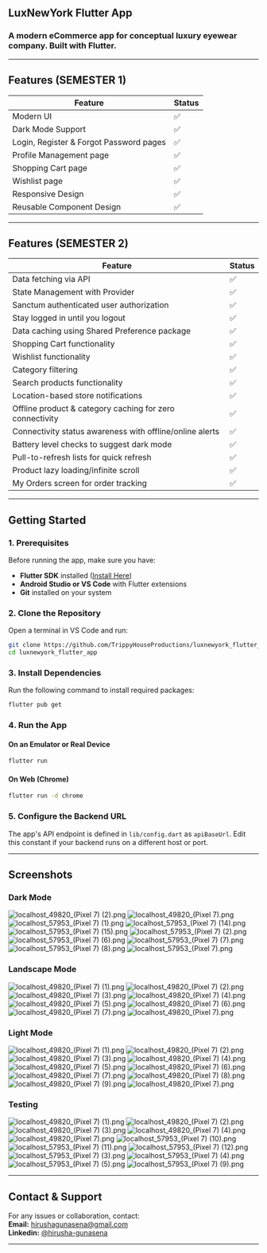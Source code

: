 ## **LuxNewYork Flutter App**

### **A modern eCommerce app for conceptual luxury eyewear company. Built with Flutter.**

---

## **Features (SEMESTER 1)**

| Feature | Status |
| --- | --- |
| Modern UI | ✅ |
| Dark Mode Support | ✅ |
| Login, Register & Forgot Password pages | ✅ |
| Profile Management page | ✅ |
| Shopping Cart page | ✅ |
| Wishlist page | ✅ |
| Responsive Design | ✅ |
| Reusable Component Design | ✅ |

---

## **Features (SEMESTER 2)**

| Feature | Status |
| --- | --- |
| Data fetching via API | ✅ |
| State Management with Provider | ✅ |
| Sanctum authenticated user authorization | ✅ |
| Stay logged in until you logout | ✅ |
| Data caching using Shared Preference package | ✅ |
| Shopping Cart functionality | ✅ |
| Wishlist functionality | ✅ |
| Category filtering | ✅ |
| Search products functionality | ✅ |
| Location-based store notifications | ✅ |
| Offline product & category caching for zero connectivity | ✅ |
| Connectivity status awareness with offline/online alerts | ✅ |
| Battery level checks to suggest dark mode | ✅ |
| Pull-to-refresh lists for quick refresh | ✅ |
| Product lazy loading/infinite scroll | ✅ |
| My Orders screen for order tracking | ✅ |

---

## **Getting Started**

### **1. Prerequisites**

Before running the app, make sure you have:

- **Flutter SDK** installed ([Install Here](https://flutter.dev/docs/get-started/install))
- **Android Studio or VS Code** with Flutter extensions
- **Git** installed on your system

### **2️. Clone the Repository**

Open a terminal in VS Code and run:

```sh
git clone https://github.com/TrippyHouseProductions/luxnewyork_flutter_app.git
cd luxnewyork_flutter_app
```

### **3️. Install Dependencies**

Run the following command to install required packages:

```sh
flutter pub get
```

### **4️. Run the App**

#### **On an Emulator or Real Device**

```sh
flutter run
```

#### **On Web (Chrome)**

```sh
flutter run -d chrome
```

### **5. Configure the Backend URL**

The app's API endpoint is defined in `lib/config.dart` as `apiBaseUrl`.
Edit this constant if your backend runs on a different host or port.

---

## **Screenshots**
### Dark Mode
![localhost_49820_(Pixel 7) (2).png](Screenshots/Dark%20Mode/localhost_49820_%28Pixel%207%29%20%282%29.png)
![localhost_49820_(Pixel 7).png](Screenshots/Dark%20Mode/localhost_49820_%28Pixel%207%29.png)
![localhost_57953_(Pixel 7) (1).png](Screenshots/Dark%20Mode/localhost_57953_%28Pixel%207%29%20%281%29.png)
![localhost_57953_(Pixel 7) (14).png](Screenshots/Dark%20Mode/localhost_57953_%28Pixel%207%29%20%2814%29.png)
![localhost_57953_(Pixel 7) (15).png](Screenshots/Dark%20Mode/localhost_57953_%28Pixel%207%29%20%2815%29.png)
![localhost_57953_(Pixel 7) (2).png](Screenshots/Dark%20Mode/localhost_57953_%28Pixel%207%29%20%282%29.png)
![localhost_57953_(Pixel 7) (6).png](Screenshots/Dark%20Mode/localhost_57953_%28Pixel%207%29%20%286%29.png)
![localhost_57953_(Pixel 7) (7).png](Screenshots/Dark%20Mode/localhost_57953_%28Pixel%207%29%20%287%29.png)
![localhost_57953_(Pixel 7) (8).png](Screenshots/Dark%20Mode/localhost_57953_%28Pixel%207%29%20%288%29.png)
![localhost_57953_(Pixel 7).png](Screenshots/Dark%20Mode/localhost_57953_%28Pixel%207%29.png)

### Landscape Mode
![localhost_49820_(Pixel 7) (1).png](Screenshots/Landscape%20Mode/localhost_49820_%28Pixel%207%29%20%281%29.png)
![localhost_49820_(Pixel 7) (2).png](Screenshots/Landscape%20Mode/localhost_49820_%28Pixel%207%29%20%282%29.png)
![localhost_49820_(Pixel 7) (3).png](Screenshots/Landscape%20Mode/localhost_49820_%28Pixel%207%29%20%283%29.png)
![localhost_49820_(Pixel 7) (4).png](Screenshots/Landscape%20Mode/localhost_49820_%28Pixel%207%29%20%284%29.png)
![localhost_49820_(Pixel 7) (5).png](Screenshots/Landscape%20Mode/localhost_49820_%28Pixel%207%29%20%285%29.png)
![localhost_49820_(Pixel 7) (6).png](Screenshots/Landscape%20Mode/localhost_49820_%28Pixel%207%29%20%286%29.png)
![localhost_49820_(Pixel 7) (7).png](Screenshots/Landscape%20Mode/localhost_49820_%28Pixel%207%29%20%287%29.png)
![localhost_49820_(Pixel 7).png](Screenshots/Landscape%20Mode/localhost_49820_%28Pixel%207%29.png)

### Light Mode
![localhost_49820_(Pixel 7) (1).png](Screenshots/Light%20Mode/localhost_49820_%28Pixel%207%29%20%281%29.png)
![localhost_49820_(Pixel 7) (2).png](Screenshots/Light%20Mode/localhost_49820_%28Pixel%207%29%20%282%29.png)
![localhost_49820_(Pixel 7) (3).png](Screenshots/Light%20Mode/localhost_49820_%28Pixel%207%29%20%283%29.png)
![localhost_49820_(Pixel 7) (4).png](Screenshots/Light%20Mode/localhost_49820_%28Pixel%207%29%20%284%29.png)
![localhost_49820_(Pixel 7) (5).png](Screenshots/Light%20Mode/localhost_49820_%28Pixel%207%29%20%285%29.png)
![localhost_49820_(Pixel 7) (6).png](Screenshots/Light%20Mode/localhost_49820_%28Pixel%207%29%20%286%29.png)
![localhost_49820_(Pixel 7) (7).png](Screenshots/Light%20Mode/localhost_49820_%28Pixel%207%29%20%287%29.png)
![localhost_49820_(Pixel 7) (8).png](Screenshots/Light%20Mode/localhost_49820_%28Pixel%207%29%20%288%29.png)
![localhost_49820_(Pixel 7) (9).png](Screenshots/Light%20Mode/localhost_49820_%28Pixel%207%29%20%289%29.png)
![localhost_49820_(Pixel 7).png](Screenshots/Light%20Mode/localhost_49820_%28Pixel%207%29.png)

### Testing
![localhost_49820_(Pixel 7) (1).png](Screenshots/Testing/localhost_49820_%28Pixel%207%29%20%281%29.png)
![localhost_49820_(Pixel 7) (2).png](Screenshots/Testing/localhost_49820_%28Pixel%207%29%20%282%29.png)
![localhost_49820_(Pixel 7) (3).png](Screenshots/Testing/localhost_49820_%28Pixel%207%29%20%283%29.png)
![localhost_49820_(Pixel 7) (4).png](Screenshots/Testing/localhost_49820_%28Pixel%207%29%20%284%29.png)
![localhost_49820_(Pixel 7).png](Screenshots/Testing/localhost_49820_%28Pixel%207%29.png)
![localhost_57953_(Pixel 7) (10).png](Screenshots/Testing/localhost_57953_%28Pixel%207%29%20%2810%29.png)
![localhost_57953_(Pixel 7) (11).png](Screenshots/Testing/localhost_57953_%28Pixel%207%29%20%2811%29.png)
![localhost_57953_(Pixel 7) (12).png](Screenshots/Testing/localhost_57953_%28Pixel%207%29%20%2812%29.png)
![localhost_57953_(Pixel 7) (3).png](Screenshots/Testing/localhost_57953_%28Pixel%207%29%20%283%29.png)
![localhost_57953_(Pixel 7) (4).png](Screenshots/Testing/localhost_57953_%28Pixel%207%29%20%284%29.png)
![localhost_57953_(Pixel 7) (5).png](Screenshots/Testing/localhost_57953_%28Pixel%207%29%20%285%29.png)
![localhost_57953_(Pixel 7) (9).png](Screenshots/Testing/localhost_57953_%28Pixel%207%29%20%289%29.png)

---

## **Contact & Support**

For any issues or collaboration, contact:  
**Email:** [hirushagunasena@gmail.com](mailto:hirushagunasena@gmail.com)  
**Linkedin:** [@hirusha-gunasena](https://linkedin.com/in/hirusha-gunasena)

---
